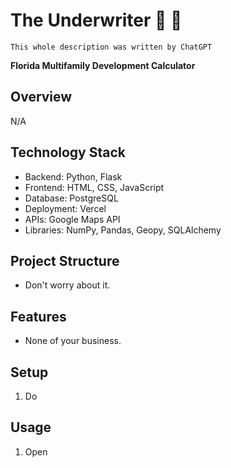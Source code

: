 # The Underwriter :house_with_garden: :construction_worker:

`This whole description was written by ChatGPT`

**Florida Multifamily Development Calculator**

## Overview
N/A

## Technology Stack
- Backend: Python, Flask
- Frontend: HTML, CSS, JavaScript
- Database: PostgreSQL
- Deployment: Vercel
- APIs: Google Maps API
- Libraries: NumPy, Pandas, Geopy, SQLAlchemy

## Project Structure
- Don't worry about it.

## Features
- None of your business.

## Setup
1. Do

## Usage
1. Open

